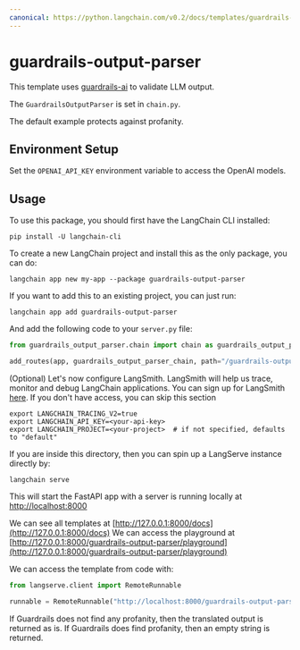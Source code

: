 ```yaml
---
canonical: https://python.langchain.com/v0.2/docs/templates/guardrails-output-parser/
---
```


# guardrails-output-parser

This template uses [guardrails-ai](https://github.com/guardrails-ai/guardrails) to validate LLM output. 

The `GuardrailsOutputParser` is set in `chain.py`.

The default example protects against profanity.

## Environment Setup

Set the `OPENAI_API_KEY` environment variable to access the OpenAI models.

## Usage

To use this package, you should first have the LangChain CLI installed:

```shell
pip install -U langchain-cli
```

To create a new LangChain project and install this as the only package, you can do:

```shell
langchain app new my-app --package guardrails-output-parser
```

If you want to add this to an existing project, you can just run:

```shell
langchain app add guardrails-output-parser
```

And add the following code to your `server.py` file:
```python
from guardrails_output_parser.chain import chain as guardrails_output_parser_chain

add_routes(app, guardrails_output_parser_chain, path="/guardrails-output-parser")
```

(Optional) Let's now configure LangSmith.
LangSmith will help us trace, monitor and debug LangChain applications.
You can sign up for LangSmith [here](https://smith.langchain.com/).
If you don't have access, you can skip this section

```shell
export LANGCHAIN_TRACING_V2=true
export LANGCHAIN_API_KEY=<your-api-key>
export LANGCHAIN_PROJECT=<your-project>  # if not specified, defaults to "default"
```

If you are inside this directory, then you can spin up a LangServe instance directly by:

```shell
langchain serve
```

This will start the FastAPI app with a server is running locally at
[http://localhost:8000](http://localhost:8000)

We can see all templates at [http://127.0.0.1:8000/docs](http://127.0.0.1:8000/docs)
We can access the playground at [http://127.0.0.1:8000/guardrails-output-parser/playground](http://127.0.0.1:8000/guardrails-output-parser/playground)  

We can access the template from code with:

```python
from langserve.client import RemoteRunnable

runnable = RemoteRunnable("http://localhost:8000/guardrails-output-parser")
```

If Guardrails does not find any profanity, then the translated output is returned as is. If Guardrails does find profanity, then an empty string is returned.